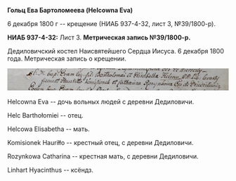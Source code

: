 **Гольц Ева Бартоломеева (Helcowna Eva)**

6 декабря 1800 г -- крещение (НИАБ 937-4-32, лист 3, №39/1800-р).

**НИАБ 937-4-32:** Лист 3. **Метрическая запись №39/1800-р.**

Дедиловичский костел Наисвятейшего Сердца Иисуса. 6 декабря 1800 года.
Метрическая запись о крещении.

![](./media/1188555267dd7c74f7d52f06c15b6a28ddccab59.png)

Helcowna Eva -- дочь вольных людей с деревни Дедиловичи.

Helc Barthołomiei -- отец.

Helcowa Elisabetha -- мать.

Komisionek Hauriłło -- крестный отец, с деревни Дедиловичи.

Rozynkowa Catharina -- крестная мать, с деревни Дедиловичи.

Linhart Hyacinthus -- ксёндз.
